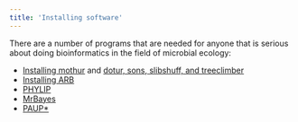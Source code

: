 ```yaml
---
title: 'Installing software'
---
```

There are a number of programs that are needed for anyone that is
serious about doing bioinformatics in the field of microbial ecology:

-   [ Installing
    mothur](General_operations#Installing_mothur) and [dotur,
    sons, slibshuff, and
    treeclimber](http://schloss.micro.umass.edu/software/)
-   [Installing ARB](Installing_ARB)
-   [PHYLIP](http://evolution.genetics.washington.edu/phylip.html)
-   [MrBayes](http://mrbayes.csit.fsu.edu/)
-   [PAUP\*](http://paup.csit.fsu.edu/)
